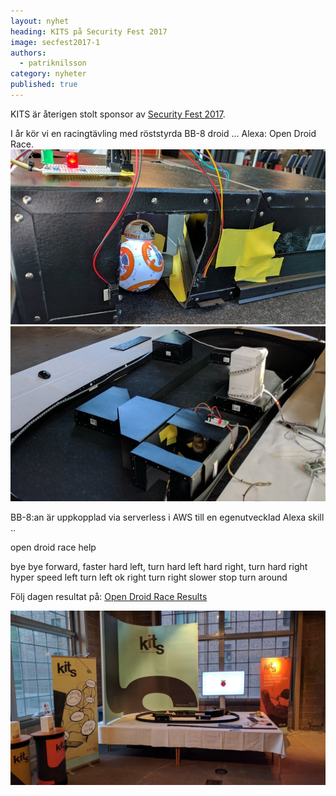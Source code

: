 ```yaml
---
layout: nyhet
heading: KITS på Security Fest 2017
image: secfest2017-1
authors:
  - patriknilsson
category: nyheter
published: true
---
```

KITS är återigen stolt sponsor av [Security Fest 2017](https://securityfest.com).

I år kör vi en racingtävling med röststyrda BB-8 droid ... Alexa: Open Droid Race.
![](/images/nyheter/secfest2017-2-small@2x.jpg)![](/images/nyheter/secfest2017-3-small@2x.jpg)

BB-8:an är uppkopplad via serverless i AWS till en egenutvecklad Alexa skill ..

open droid race
help

bye bye
forward, faster
hard left, turn hard left
hard right, turn hard right
hyper speed
left
turn left
ok
right
turn right
slower
stop
turn around

Följ dagen resultat på: [Open Droid Race Results](https://kits.se/secfest/)

![](/images/nyheter/secfest2017-1.jpg)
